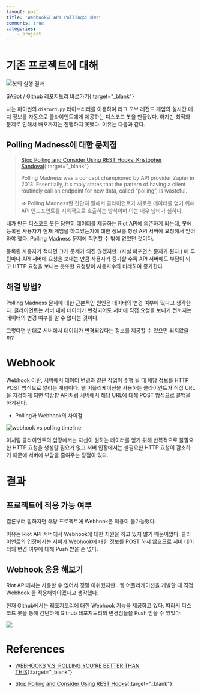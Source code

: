 ```yaml
---
layout: post
title: 'Webhook과 API Polling의 차이'
comments: true
categories:
    - project
---
```

# 기존 프로젝트에 대해

![봇의 실행 결과](https://user-images.githubusercontent.com/69145799/108334673-853a4400-7215-11eb-96c6-7a3d6872e4eb.png)

[SABot / Github 레포지토리 바로가기](https://github.com/devwithpug/SABot){:target="_blank"}

나는 파이썬의 `discord.py` 라이브러리를 이용하여 리그 오브 레전드 게임의 실시간 매치 정보를 자동으로 클라이언트에게 제공하는 디스코드 봇을 만들었다. 하지만 최적화 문제로 인해서 배포까지는 진행하지 못했다. 이유는 다음과 같다.

## Polling Madness에 대한 문제점

> [Stop Polling and Consider Using REST Hooks, Kristopher Sandoval](https://nordicapis.com/stop-polling-and-consider-using-rest-hooks/){:target="_blank"}
> 
>Polling Madness was a concept championed by API provider Zapier in 2013. Essentially, it simply states that the pattern of having a client routinely call an endpoint for new data, called “polling”, is wasteful.
>
>=> Polling Madness란 간단히 말해서 클라이언트가 새로운 데이터를 얻기 위해 API 엔드포인트를 지속적으로 호출하는 방식이며 이는 매우 낭비가 심하다.

내가 만든 디스코드 봇은 당연히 데이터를 제공하는 Riot API에 의존하게 되는데, 봇에 등록된 사용자가 현재 게임을 하고있는지에 대한 정보를 항상 API 서버에 요청해서 얻어와야 했다. Polling Madness 문제에 직면할 수 밖에 없었던 것이다.

등록된 사용자가 적다면 크게 문제가 되진 않겠지만..(사실 퍼포먼스 문제가 된다.) 매 루틴마다 API 서버에 요청을 보내는 만큼 사용자가 증가할 수록 API 서버에도 부담이 되고 HTTP 요청을 보내는 봇또한 요청량이 사용자수와 비례하여 증가한다.

## 해결 방법?

Polling Madness 문제에 대한 근본적인 원인은 데이터의 변경 여부에 있다고 생각한다. 클라이언트는 서버 내에 데이터가 변경되어도 서버에 직접 요청을 보내기 전까지는 데이터의 변경 여부를 알 수 없다는 것이다.

그렇다면 반대로 서버에서 데이터가 변경되었다는 정보를 제공할 수 있으면 되지않을까?

# Webhook

Webhook 이란, 서버에서 데이터 변경과 같은 작업이 수행 될 때 해당 정보를 HTTP POST 방식으로 알리는 개념이다. 웹 어플리케이션을 사용하는 클라이언트가 직접 URL을 지정하게 되면 역방향 API처럼 서버에서 해당 URL에 대해 POST 방식으로 콜백을 하게된다.

* Polling과 Webhook의 차이점

![webhook vs polling timeline](https://user-images.githubusercontent.com/69145799/114152964-cf0ff280-9959-11eb-99ae-5a190b67f4bb.png)

이처럼 클라이언트의 입장에서는 자신이 원하는 데이터를 얻기 위해 반복적으로 불필요한 HTTP 요청을 생성할 필요가 없고 서버 입장에서는 불필요한 HTTP 요청이 감소하기 때문에 서버에 부담을 줄여주는 장점이 있다.

# 결과

## 프로젝트에 적용 가능 여부
결론부터 말하자면 해당 프로젝트에 Webhook은 적용이 불가능했다.

이유는 Riot API 서버에서 Webhook에 대한 지원을 하고 있지 않기 때문이었다. 클라이언트의 입장에서는 서버가 Webhook에 대한 정보를 POST 하지 않으므로 서버 데이터의 변경 여부에 대해 Push 받을 순 없다.

## Webhook 응용 해보기

Riot API에서는 사용할 수 없어서 정말 아쉬웠지만.. 웹 어플리케이션을 개발할 때 직접 Webhook 을 적용해봐야겠다고 생각했다.

현재 Github에서는 레포지토리에 대한 Webhook 기능을 제공하고 있다. 따라서 디스코드 봇을 통해 간단하게 Github 레포지토리의 변경점들을 Push 받을 수 있었다.

![](https://user-images.githubusercontent.com/69145799/114157695-e1d8f600-995e-11eb-9bc4-94c014e232e0.png)



# References

* [WEBHOOKS V.S. POLLING YOU'RE BETTER THAN THIS](https://blog.cloud-elements.com/webhooks-vs-polling-youre-better-than-this){:target="_blank"}
  
* [Stop Polling and Consider Using REST Hooks](https://nordicapis.com/stop-polling-and-consider-using-rest-hooks/){:target="_blank"}